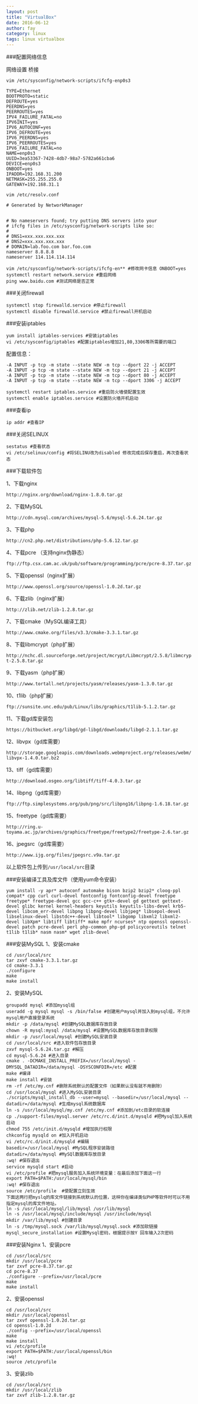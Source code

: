 ```yaml
---
layout: post
title: "VirtualBox"
date: 2016-06-12
author: fay
category: linux
tags: linux virtualbox
---
```



###配置网络信息

网络设置
桥接
```
vim /etc/sysconfig/network-scripts/ifcfg-enp0s3
```

```
TYPE=Ethernet
BOOTPROTO=static
DEFROUTE=yes
PEERDNS=yes
PEERROUTES=yes
IPV4_FAILURE_FATAL=no
IPV6INIT=yes
IPV6_AUTOCONF=yes
IPV6_DEFROUTE=yes
IPV6_PEERDNS=yes
IPV6_PEERROUTES=yes
IPV6_FAILURE_FATAL=no
NAME=enp0s3
UUID=3ea53367-7428-4db7-98a7-5782a661cba6
DEVICE=enp0s3
ONBOOT=yes
IPADDR=192.168.31.200
NETMASK=255.255.255.0
GATEWAY=192.168.31.1
```


```
vim /etc/resolv.conf
```

```
# Generated by NetworkManager


# No nameservers found; try putting DNS servers into your
# ifcfg files in /etc/sysconfig/network-scripts like so:
#
# DNS1=xxx.xxx.xxx.xxx
# DNS2=xxx.xxx.xxx.xxx
# DOMAIN=lab.foo.com bar.foo.com
nameserver 8.8.8.8
nameserver 114.114.114.114
```

```
vim /etc/sysconfig/network-scripts/ifcfg-en** #修改网卡信息 ONBOOT=yes
systemctl restart network.service #重启网络
ping www.baidu.com #测试网络是否正常
```
###关闭firewall

```
systemctl stop firewalld.service #停止firewall
systemctl disable firewalld.service #禁止firewall开机启动
```

###安装iptables

```
yum install iptables-services #安装iptables
vi /etc/sysconfig/iptables #配置iptables增加21,80,3306等所需要的端口
```

配置信息：

```
-A INPUT -p tcp -m state --state NEW -m tcp --dport 22 -j ACCEPT
-A INPUT -p tcp -m state --state NEW -m tcp --dport 21 -j ACCEPT
-A INPUT -p tcp -m state --state NEW -m tcp --dport 80 -j ACCEPT
-A INPUT -p tcp -m state --state NEW -m tcp --dport 3306 -j ACCEPT
```

```
systemctl restart iptables.service #重启防火墙使配置生效
systemctl enable iptables.service #设置防火墙开机启动
```

###查看ip

```
ip addr #查看IP
```

###关闭SELINUX

```
sestatus #查看状态
vi /etc/selinux/config #将SELINU改为disabled 修改完成后保存重启，再次查看状态
```



###下载软件包

1、下载nginx

`http://nginx.org/download/nginx-1.8.0.tar.gz`

2、下载MySQL

`http://cdn.mysql.com/archives/mysql-5.6/mysql-5.6.24.tar.gz`

3、下载php

`http://cn2.php.net/distributions/php-5.6.12.tar.gz`

4、下载pcre （支持nginx伪静态）

`ftp://ftp.csx.cam.ac.uk/pub/software/programming/pcre/pcre-8.37.tar.gz`

5、下载openssl（nginx扩展）

`http://www.openssl.org/source/openssl-1.0.2d.tar.gz`

6、下载zlib（nginx扩展）

`http://zlib.net/zlib-1.2.8.tar.gz`

7、下载cmake（MySQL编译工具）

`http://www.cmake.org/files/v3.3/cmake-3.3.1.tar.gz`

8、下载libmcrypt（php扩展）

`http://nchc.dl.sourceforge.net/project/mcrypt/Libmcrypt/2.5.8/libmcrypt-2.5.8.tar.gz`

9、下载yasm（php扩展）

`http://www.tortall.net/projects/yasm/releases/yasm-1.3.0.tar.gz`

10、t1lib（php扩展）

`ftp://sunsite.unc.edu/pub/Linux/libs/graphics/t1lib-5.1.2.tar.gz`

11、下载gd库安装包

`https://bitbucket.org/libgd/gd-libgd/downloads/libgd-2.1.1.tar.gz`

12、libvpx（gd库需要）

`http://storage.googleapis.com/downloads.webmproject.org/releases/webm/libvpx-1.4.0.tar.bz2`

13、tiff（gd库需要）

`http://download.osgeo.org/libtiff/tiff-4.0.3.tar.gz`

14、libpng（gd库需要）

`ftp://ftp.simplesystems.org/pub/png/src/libpng16/libpng-1.6.18.tar.gz`

15、freetype（gd库需要）

`http://ring.u-toyama.ac.jp/archives/graphics/freetype/freetype2/freetype-2.6.tar.gz`

16、jpegsrc（gd库需要）

`http://www.ijg.org/files/jpegsrc.v9a.tar.gz`

以上软件包上传到`/usr/local/src`目录


###安装编译工具及库文件（使用yum命令安装）

```
yum install -y apr* autoconf automake bison bzip2 bzip2* cloog-ppl compat* cpp curl curl-devel fontconfig fontconfig-devel freetype freetype* freetype-devel gcc gcc-c++ gtk+-devel gd gettext gettext-devel glibc kernel kernel-headers keyutils keyutils-libs-devel krb5-devel libcom_err-devel libpng libpng-devel libjpeg* libsepol-devel libselinux-devel libstdc++-devel libtool* libgomp libxml2 libxml2-devel libXpm* libtiff libtiff* make mpfr ncurses* ntp openssl openssl-devel patch pcre-devel perl php-common php-gd policycoreutils telnet t1lib t1lib* nasm nasm* wget zlib-devel
```

###安装MySQL
1、安装cmake

```
cd /usr/local/src
tar zxvf cmake-3.3.1.tar.gz
cd cmake-3.3.1
./configure
make
make install
```
2、安装MySQL
```
groupadd mysql #添加mysql组
useradd -g mysql mysql -s /bin/false #创建用户mysql并加入到mysql组，不允许mysql用户直接登录系统
mkdir -p /data/mysql #创建MySQL数据库存放目录
chown -R mysql:mysql /data/mysql #设置MySQL数据库存放目录权限
mkdir -p /usr/local/mysql #创建MySQL安装目录
cd /usr/local/src #进入软件包存放目录
zxvf mysql-5.6.24.tar.gz #解压
cd mysql-5.6.24 #进入目录
cmake . -DCMAKE_INSTALL_PREFIX=/usr/local/mysql -DMYSQL_DATADIR=/data/mysql -DSYSCONFDIR=/etc #配置
make #编译
make install #安装
rm -rf /etc/my.cnf #删除系统默认的配置文件（如果默认没有就不用删除）
cd /usr/local/mysql #进入MySQL安装目录
./scripts/mysql_install_db --user=mysql --basedir=/usr/local/mysql --datadir=/data/mysql #生成mysql系统数据库
ln -s /usr/local/mysql/my.cnf /etc/my.cnf #添加到/etc目录的软连接
cp ./support-files/mysql.server /etc/rc.d/init.d/mysqld #把Mysql加入系统启动
chmod 755 /etc/init.d/mysqld #增加执行权限
chkconfig mysqld on #加入开机启动
vi /etc/rc.d/init.d/mysqld #编辑
basedir=/usr/local/mysql #MySQL程序安装路径
datadir=/data/mysql #MySQl数据库存放目录
:wq! #保存退出
service mysqld start #启动
vi /etc/profile #把mysql服务加入系统环境变量：在最后添加下面这一行
export PATH=$PATH:/usr/local/mysql/bin
:wq! #保存退出
source /etc/profile  #使配置立刻生效
下面这两行把myslq的库文件链接到系统默认的位置，这样你在编译类似PHP等软件时可以不用指定mysql的库文件地址。
ln -s /usr/local/mysql/lib/mysql /usr/lib/mysql
ln -s /usr/local/mysql/include/mysql /usr/include/mysql
mkdir /var/lib/mysql #创建目录
ln -s /tmp/mysql.sock /var/lib/mysql/mysql.sock #添加软链接
mysql_secure_installation #设置Mysql密码，根据提示按Y 回车输入2次密码
```
###安装Nginx
1、安装pcre
```
cd /usr/local/src
mkdir /usr/local/pcre
tar zxvf pcre-8.37.tar.gz
cd pcre-8.37
./configure --prefix=/usr/local/pcre
make
make install
```
2、安装openssl
```
cd /usr/local/src
mkdir /usr/local/openssl
tar zxvf openssl-1.0.2d.tar.gz
cd openssl-1.0.2d
./config --prefix=/usr/local/openssl
make
make install
vi /etc/profile
export PATH=$PATH:/usr/local/openssl/bin
:wq!
source /etc/profile
```
3、安装zlib
```
cd /usr/local/src
mkdir /usr/local/zlib
tar zxvf zlib-1.2.8.tar.gz

```

